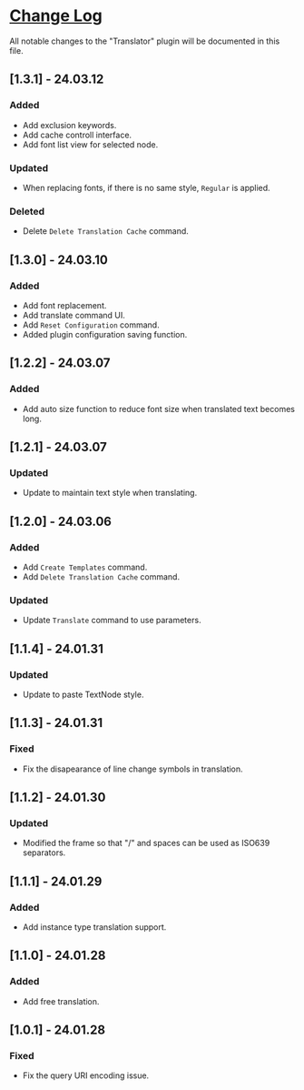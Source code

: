 # [Change Log](http://keepachangelog.com/)

All notable changes to the "Translator" plugin will be documented in this file.

## [1.3.1] - 24.03.12
### Added
- Add exclusion keywords.
- Add cache controll interface.
- Add font list view for selected node.

### Updated
- When replacing fonts, if there is no same style, `Regular` is applied.

### Deleted
- Delete `Delete Translation Cache` command.

## [1.3.0] - 24.03.10
### Added
- Add font replacement.
- Add translate command UI.
- Add `Reset Configuration` command.
- Added plugin configuration saving function.

## [1.2.2] - 24.03.07
### Added
- Add auto size function to reduce font size when translated text becomes long.

## [1.2.1] - 24.03.07
### Updated
- Update to maintain text style when translating.

## [1.2.0] - 24.03.06
### Added
- Add `Create Templates` command.
- Add `Delete Translation Cache` command.

### Updated
- Update `Translate` command to use parameters.

## [1.1.4] - 24.01.31
### Updated
- Update to paste TextNode style.

## [1.1.3] - 24.01.31
### Fixed
- Fix the disapearance of line change symbols in translation.

## [1.1.2] - 24.01.30
### Updated
- Modified the frame so that "/" and spaces can be used as ISO639 separators.

## [1.1.1] - 24.01.29
### Added
- Add instance type translation support.

## [1.1.0] - 24.01.28
### Added
- Add free translation.

## [1.0.1] - 24.01.28
### Fixed
- Fix the query URI encoding issue.